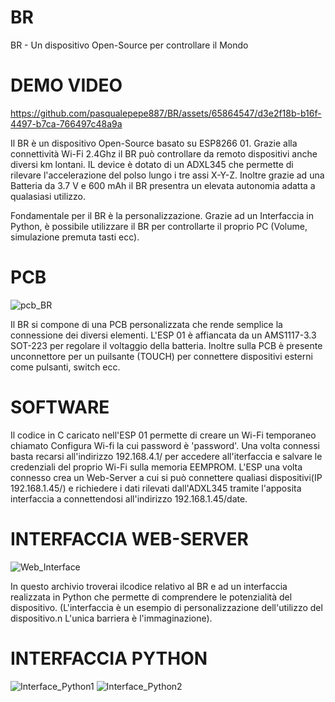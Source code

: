 # BR
BR - Un dispositivo Open-Source per controllare il Mondo

# DEMO VIDEO
https://github.com/pasqualepepe887/BR/assets/65864547/d3e2f18b-b16f-4497-b7ca-766497c48a9a


Il BR è un dispositivo Open-Source basato su ESP8266 01. Grazie alla connettività Wi-Fi 2.4Ghz il BR può controllare da remoto dispositivi anche diversi km lontani. IL device è dotato di un ADXL345 che permette di rilevare l'accelerazione del polso lungo i tre assi X-Y-Z. Inoltre grazie ad una Batteria da 3.7 V e 600 mAh il BR presentra un elevata autonomia adatta a qualasiasi utilizzo.

Fondamentale per il BR è la personalizzazione. Grazie ad un Interfaccia in Python, è possibile utilizzare il BR per controllarte il proprio PC (Volume, simulazione premuta tasti ecc). 

# PCB
![pcb_BR](https://github.com/pasqualepepe887/BR/assets/65864547/63855d0c-3c9e-40c3-97da-4dee1dee0a10)

Il BR si compone di una PCB personalizzata che rende semplice la connessione dei diversi elementi. L'ESP 01 è affiancata da un AMS1117-3.3 SOT-223 per regolare il voltaggio della batteria. Inoltre sulla PCB è presente unconnettore per un puilsante (TOUCH) per connettere dispositivi esterni come pulsanti, switch ecc.


# SOFTWARE
Il codice in C caricato nell'ESP 01 permette di creare un Wi-Fi temporaneo chiamato Configura Wi-fi la cui password è 'password'. Una volta connessi basta recarsi all'indirizzo 192.168.4.1/ per accedere all'iterfaccia e salvare le credenziali del proprio Wi-Fi sulla memoria EEMPROM. L'ESP una volta connesso crea un Web-Server a cui si può connettere qualiasi dispositivi(IP 192.168.1.45/) e richiedere i dati rilevati dall'ADXL345 tramite l'apposita interfaccia a connettendosi all'indirizzo 192.168.1.45/date.

# INTERFACCIA WEB-SERVER
![Web_Interface](https://github.com/pasqualepepe887/BR/assets/65864547/ab401cd4-4277-4f6c-a0f5-38a1811d877a)

In questo archivio troverai ilcodice relativo al BR  e ad un interfaccia realizzata in Python che permette di comprendere le potenzialità del dispositivo. (L'interfaccia è un esempio di personalizzazione dell'utilizzo del dispositivo.n L'unica barriera è l'immaginazione).

# INTERFACCIA PYTHON
![Interface_Python1](https://github.com/pasqualepepe887/BR/assets/65864547/d5c912a4-464b-4564-85de-3d957ad3894a)
![Interface_Python2](https://github.com/pasqualepepe887/BR/assets/65864547/a7c3d388-4e37-4724-9eaa-7ae690c90d8f)
